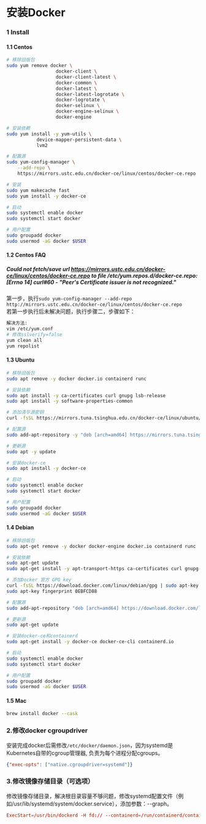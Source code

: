 # 安装Docker

### 1 Install
#### 1.1 Centos
```bash
# 移除旧版包
sudo yum remove docker \
                  docker-client \
                  docker-client-latest \
                  docker-common \
                  docker-latest \
                  docker-latest-logrotate \
                  docker-logrotate \
                  docker-selinux \
                  docker-engine-selinux \
                  docker-engine

# 安装依赖
sudo yum install -y yum-utils \
           device-mapper-persistent-data \
           lvm2

# 配置源
sudo yum-config-manager \
    --add-repo \
    https://mirrors.ustc.edu.cn/docker-ce/linux/centos/docker-ce.repo

# 安装
sudo yum makecache fast
sudo yum install -y docker-ce

# 启动
sudo systemctl enable docker
sudo systemctl start docker

# 用户配置
sudo groupadd docker
sudo usermod -aG docker $USER
```

#### 1.2 Centos FAQ
##### Could not fetch/save url https://mirrors.ustc.edu.cn/docker-ce/linux/centos/docker-ce.repo to file /etc/yum.repos.d/docker-ce.repo: [Errno 14] curl#60 - "Peer's Certificate issuer is not recognized."
第一步，执行`sudo yum-config-manager --add-repo http://mirrors.ustc.edu.cn/docker-ce/linux/centos/docker-ce.repo`  
若第一步执行后未解决问题，执行步骤二，步骤如下：  
```bash
解决方法:
vim /etc/yum.conf
# 修改sslverify=false
yum clean all
yum repolist
```

#### 1.3 Ubuntu
```bash
# 移除旧版包
sudo apt remove -y docker docker.io containerd runc

# 安装依赖
sudo apt install -y ca-certificates curl gnupg lsb-release 
sudo apt install -y software-properties-common

# 添加清华源密钥
curl -fsSL https://mirrors.tuna.tsinghua.edu.cn/docker-ce/linux/ubuntu/gpg | sudo apt-key add

# 配置源
sudo add-apt-repository -y "deb [arch=amd64] https://mirrors.tuna.tsinghua.edu.cn/docker-ce/linux/ubuntu $(lsb_release -cs) stable"

# 更新源
sudo apt -y update

# 安装docker-ce
sudo apt install -y docker-ce

# 启动
sudo systemctl enable docker
sudo systemctl start docker

# 用户配置
sudo groupadd docker
sudo usermod -aG docker $USER
```

#### 1.4 Debian
```bash
# 移除旧版包
sudo apt-get remove -y docker docker-engine docker.io containerd runc

# 安装依赖
sudo apt-get update
sudo apt-get install -y apt-transport-https ca-certificates curl gnupg-agent software-properties-common

# 添加Docker 官方 GPG key
curl -fsSL https://download.docker.com/linux/debian/gpg | sudo apt-key add -
sudo apt-key fingerprint 0EBFCD88

# 配置源
sudo add-apt-repository "deb [arch=amd64] https://download.docker.com/linux/debian $(lsb_release -cs) stable"

# 更新源
sudo apt-get update

# 安装docker-ce和containerd
sudo apt-get install -y docker-ce docker-ce-cli containerd.io

# 启动
sudo systemctl enable docker
sudo systemctl start docker

# 用户配置
sudo groupadd docker
sudo usermod -aG docker $USER
```

#### 1.5 Mac
```bash
brew install docker --cask
```

### 2.修改docker cgroupdriver
安装完成docker后需修改`/etc/docker/daemon.json`，因为systemd是Kubernetes自带的cgroup管理器, 负责为每个进程分配cgroups。
```json
{"exec-opts": ["native.cgroupdriver=systemd"]}
```

### 3.修改镜像存储目录（可选项）
修改镜像存储目录，解决根目录容量不够问题，修改systemd配置文件（例如/usr/lib/systemd/system/docker.service），添加参数：--graph。
```conf
ExecStart=/usr/bin/dockerd -H fd:// --containerd=/run/containerd/containerd.sock --graph /data/docker
```
